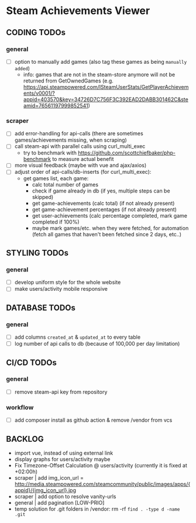 # Steam Achievements Viewer

## CODING TODOs

### general
- [ ] option to manually add games (also tag these games as being `manually added`)
  - info: games that are not in the steam-store anymore will not be returned from GetOwnedGames (e.g. https://api.steampowered.com/ISteamUserStats/GetPlayerAchievements/v0001/?appid=403570&key=34726D7C756F3C392EAD2DABB301462C&steamid=76561197999852541)

### scraper
- [ ] add error-handling for api-calls (there are sometimes games/achievements missing, when scraping)
- [ ] call steam-api with parallel calls using curl_multi_exec
  - try to benchmark with https://github.com/scottchiefbaker/php-benchmark to measure actual benefit
- [ ] more visual feedback (maybe with vue and ajax/axios)
- [ ] adjust order of api-calls/db-inserts (for curl_multi_exec):
  - get games list, each game:
    - calc total number of games
    - check if game already in db (if yes, multiple steps can be skipped)
    - get game-achievements (calc total) (if not already present)
    - get game-achievement percentages (if not already present)
    - get user-achievements (calc percentage completed, mark game completed if 100%)
    - maybe mark games/etc. when they were fetched, for automation (fetch all games that haven't been fetched since 2 days, etc..)

## STYLING TODOs

### general
- [ ] develop uniform style for the whole website
- [ ] make users/activity mobile responsive

## DATABASE TODOs

### general
- [ ] add columns `created_at` & `updated_at` to every table
- [ ] log number of api calls to db (because of 100,000 per day limitation)

## CI/CD TODOs

### general
- [ ] remove steam-api key from repository

### workflow
- [ ] add composer install as github action & remove /vendor from vcs

## BACKLOG
- import vue, instead of using external link
- display graphs for users/activity maybe
- Fix Timezone-Offset Calculation @ users/activity (currently it is fixed at +02:00h)
- scraper | add img_icon_url = http://media.steampowered.com/steamcommunity/public/images/apps/{appid}/{img_icon_url}.jpg
- scraper | add option to resolve vanity-urls
- general | add pagination [LOW-PRIO]
- temp solution for .git folders in /vendor: rm -rf `find . -type d -name .git`
